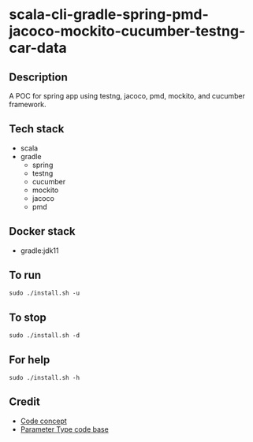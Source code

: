 # scala-cli-gradle-spring-pmd-jacoco-mockito-cucumber-testng-car-data

## Description
A POC for spring app using testng,
jacoco, pmd, mockito, and cucumber framework.

## Tech stack
- scala
- gradle
  - spring
  - testng
  - cucumber
  - mockito
  - jacoco
  - pmd

## Docker stack
- gradle:jdk11

## To run
`sudo ./install.sh -u`

## To stop
`sudo ./install.sh -d`

## For help
`sudo ./install.sh -h`

## Credit
- [Code concept](https://stackoverflow.com/questions/67847818/maven-testng-5-cucumber-not-running-tests)
- [Parameter Type code base](https://thepracticaldeveloper.com/cucumber-guide-3-step-definitions-state/)
